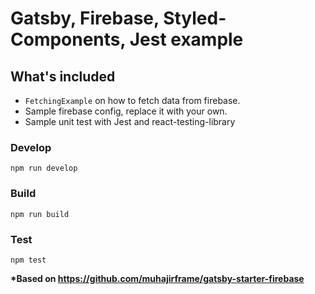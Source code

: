 # Gatsby, Firebase, Styled-Components, Jest example

## What's included

- `FetchingExample` on how to fetch data from firebase.
- Sample firebase config, replace it with your own.
- Sample unit test with Jest and react-testing-library

### Develop

```
npm run develop
```

### Build

```
npm run build
```

### Test

```
npm test
```

**\*Based on https://github.com/muhajirframe/gatsby-starter-firebase**
